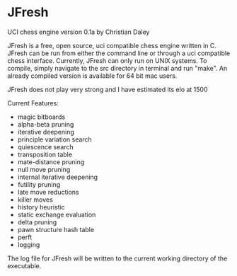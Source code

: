 JFresh
======

UCI chess engine
version 0.1a by Christian Daley

JFresh is a free, open source, uci compatible chess engine written in C. JFresh can be run from either the command 
line or through a uci compatible chess interface. Currently, JFresh can only run on UNIX systems. To compile, simply
navigate to the src directory in terminal and run "make". An already compiled version is available for 64 bit mac
users.

JFresh does not play very strong and I have estimated its elo at 1500

Current Features:
* magic bitboards
* alpha-beta pruning
* iterative deepening
* principle variation search
* quiescence search
* transposition table
* mate-distance pruning
* null move pruning
* internal iterative deepening
* futility pruning
* late move reductions
* killer moves
* history heuristic
* static exchange evaluation
* delta pruning
* pawn structure hash table
* perft
* logging

The log file for JFresh will be written to the current working directory of the executable.
